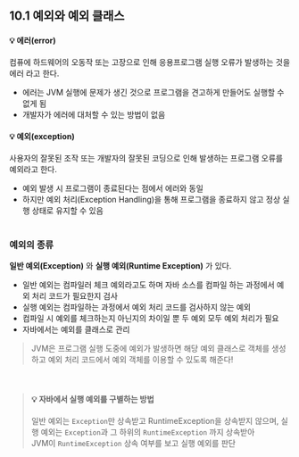 ## 10.1 예외와 예외 클래스
#### 💡 에러(error)
컴퓨에 하드웨어의 오동작 또는 고장으로 인해 응용프로그램 실행 오류가 발생하는 것을 에러 라고 한다.
- 에러는 JVM 실행에 문제가 생긴 것으로 프로그램을 견고하게 만들어도 실행할 수 없게 됨
- 개발자가 에러에 대처할 수 있는 방법이 없음

#### 💡 예외(exception)
사용자의 잘못된 조작 또는 개발자의 잘못된 코딩으로 인해 발생하는 프로그램 오류를 예외라고 한다.
- 예외 발생 시 프로그램이 종료된다는 점에서 에러와 동일
- 하지만 예외 처리(Exception Handling)을 통해 프로그램을 종료하지 않고 정상 실행 상태로 유지할 수 있음

#
### 예외의 종류
__일반 예외(Exception)__ 와 __실행 예외(Runtime Exception)__ 가 있다.

- 일반 예외는 컴파일러 체크 예외라고도 하며 자바 소스를 컴파일 하는 과정에서 예외 처리 코드가 필요한지 검사
- 실행 예외는 컴파일하는 과정에서 예외 처리 코드를 검사하지 않는 예외
- 컴파일 시 예외를 체크하는지 아닌지의 차이일 뿐 두 예외 모두 예외 처리가 필요
- 자바에서는 예외를 클래스로 관리

> JVM은 프로그램 실행 도중에 예외가 발생하면 해당 예외 클래스로 객체를 생성하고 예외 처리 코드에서 예외 객체를 이용할 수 있도록 해준다!

<br>

> #### 💡 자바에서 실행 예외를 구별하는 방법  
> 일반 예외는 `Exception`만 상속받고 RuntimeException을 상속받지 않으며, 실행 예외는 `Exception`과 그 하위의 `RuntimeException` 까지 상속받아  
> JVM이 `RuntimeException` 상속 여부를 보고 실행 예외를 판단
